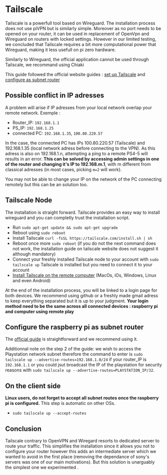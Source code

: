 # Tailscale 
Tailscale is a powerfull tool based on Wireguard. The installation process does not use piVPN but is similarly simple. Moreover as no port needs to be opened on your router, it can be used in replacement of OpenVpn and Wireguard on routers with locked settings. However in our limited testing, we concluded that Tailscale requires a bit more computational power that Wireguard, making it less usefull on pi zero hardware.

Similarly to Wireguard, the official application cannot be used through Tailscale, we recommand using Chiaki

This guide followed the official website guides : [set up Tailscale](https://tailscale.com/download/linux) and [configure as subnet router](https://tailscale.com/kb/1019/subnets/)



## Possible conflict in IP adresses
A problem will arise if IP adresses from your local network overlap your remote network. Exemple : 
* Router_IP: `192.168.1.1`
* PS_IP: `192.168.1.25`
* connected PC: `192.168.1.35`, `100.80.220.57`

In the case, the connected PC has IPs 100.80.220.57 (Tailscale) and 192.168.1.35 (local network adress before connecting to the VPN). As this adress is also on 192.168.1.n, attempting a ping to a remote PS4-5 will results in an error. **This can be solved by accessing admin settings in one of the router and changing it's IP to 192.168.m.1**, with m different from classical adresses (in most cases, picking `m=2` will work). 

You may not be able to change your IP on the network of the PC connecting remotely but this can be an solution too.

##  Tailscale Node
The installation is straight forward. Tailscale provides an easy way to install wireguard and you can completly trust the installation script.
* Run `sudo apt-get update && sudo apt-get upgrade`
* Reboot using `sudo reboot`
* Install Tailscale `curl -fsSL https://tailscale.com/install.sh | sh`
* Reboot once more `sudo reboot` (if you do not the next command does not work, the installation guide on tailscale website does not suggest it although mandatory)
* Connect your freshly installed Tailscale node to your account with `sudo tailscale up`
Tailscale is installed but you need to connect it to your account
* [Install Tailscale on the remote computer](https://tailscale.com/download) (MacOs, iOs, Windows, Linux and even Android)

At the end of the installation process, you will be linked to a login page for both devices. We recommend using github or a freshly made gmail adress to keep everything separated but it is up to your judgment. **Your login method need to be the same across all connected devices : raspberry pi and computer using remote play**

## Configure the raspberry pi as subnet router

The [official guide](https://tailscale.com/kb/1019/subnets/) is straightforward and we recommend using it. 

Additionnal note on the step 2 of the guide: we wish to access the Playstation network subnet therefore the command to enter is `sudo tailscale up --advertise-routes=192.168.1.0/24` if your router_IP is `192.168.1.1` or you could jsut broadcast the IP of the playstation for security reasons with `sudo tailscale up --advertise-routes=PLAYSTATION_IP/32`.


## On the client side
**Linux users, do not forget to accept all subnet routes once the raspberry pi is configured.** This step is automatic on other OSs.
* `sudo tailscale up --accept-routes`


## Conclusion
Tailscale contrary to OpenVPN and Wiregard resorts to dedicated server to route your traffic. This simplifies the installation since it allows you not to configure your router however this adds an intermediate server which we wanted to avoid in the first place (removing the dependance of sony's servers was one of our main motivations). But this solution is unarguably the simplest one we experimented .
